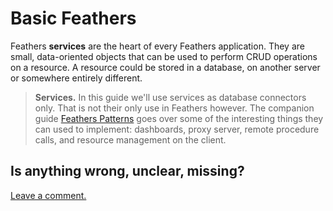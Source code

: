 # Basic Feathers

Feathers **services** are the heart of every Feathers application.
They are small, data-oriented objects that can be used to perform CRUD operations on a resource.
A resource could be stored in a database, on another server or somewhere entirely different.

> **Services.** In this guide we'll use services as database connectors only.
That is not their only use in Feathers however.
The companion guide [Feathers Patterns](/patterns/readme.md) goes over some of the interesting things
they can used to implement:
dashboards, proxy server, remote procedure calls, and resource management on the client.
 
## Is anything wrong, unclear, missing?
[Leave a comment.](https://github.com/eddyystop/feathers-an-introduction/issues/new?title=Comment:Step-Basic-Readme&body=Comment:Step-Basic-Readme)
